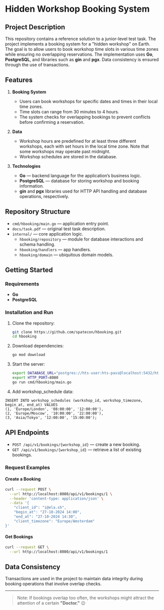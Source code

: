 # Hidden Workshop Booking System

## Project Description
This repository contains a reference solution to a junior-level test task. 
The project implements a booking system for a "hidden workshop" on Earth. 
The goal is to allow users to book workshop time slots in various time zones while ensuring 
no overlapping reservations. The implementation uses **Go**, **PostgreSQL**, and libraries 
such as **gin** and **pgx**. 
Data consistency is ensured through the use of transactions.

## Features
1. **Booking System**
    - Users can book workshops for specific dates and times in their local time zones.
    - Time slots can range from 30 minutes to 4 hours.
    - The system checks for overlapping bookings to prevent conflicts before confirming a reservation.

2. **Data**
    - Workshop hours are predefined for at least three different workshops, each with set hours in the local time zone. Note that some workshops may operate past midnight.
    - Workshop schedules are stored in the database.

3. **Technologies**
    - **Go** — backend language for the application’s business logic.
    - **PostgreSQL** — database for storing workshop and booking information.
    - **gin** and **pgx** libraries used for HTTP API handling and database operations, respectively.

## Repository Structure
- `cmd/hbooking/main.go` — application entry point.
- `docs/task.pdf` — original test task description.
- `internal/` — core application logic.
    - `hbooking/repository` — module for database interactions and schema handling.
    - `hbooking/handlers` — app handlers.
    - `hbooking/domain` — ubiquitous domain models.

## Getting Started
### Requirements
- **Go**
- **PostgreSQL**

### Installation and Run
1. Clone the repository:
    ```bash
    git clone https://github.com/spatecon/hbooking.git
    cd hbooking
    ```

2. Download dependencies:
    ```bash
    go mod download
    ```

3. Start the server:
    ```bash
    export DATABASE_URL="postgres://hts-user:hts-pass@localhost:5432/hts?sslmode=disable"
    export HTTP_PORT=8080
    go run cmd/hbooking/main.go
    ```
   
4. Add workshop_schedule data:
```postgresql
INSERT INTO workshop_schedules (workshop_id, workshop_timezone, begin_at, end_at) VALUES
(1, 'Europe/London', '08:00:00', '12:00:00'),
(2, 'Europe/Moscow', '10:00:00', '22:00:00'),
(3, 'Asia/Tokyo', '12:00:00', '15:00:00');
```

## API Endpoints
- `POST /api/v1/bookings/{workshop_id}` — create a new booking.
- `GET /api/v1/bookings/{workshop_id}` — retrieve a list of existing bookings.

### Request Examples

#### Create a Booking
```bash
curl --request POST \
  --url http://localhost:8080/api/v1/bookings/1 \
  --header 'content-type: application/json' \
  --data '{
	"client_id": "i@ela.sh",
  	"begin_at": "27-10-2024 14:00",
  	"end_at": "27-10-2024 14:30",
  	"client_timezone": "Europe/Amsterdam"
}'
```


####
#### Get Bookings
```bash
curl --request GET \
  --url http://localhost:8080/api/v1/bookings/1
```

## Data Consistency
Transactions are used in the project to maintain data integrity 
during booking operations that involve overlap checks.

---

> Note: If bookings overlap too often, the workshops might attract the attention of a certain **"Doctor."** 😉
